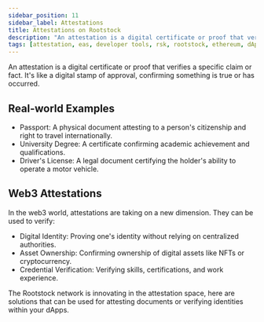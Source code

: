 ```yaml
---
sidebar_position: 11
sidebar_label: Attestations
title: Attestations on Rootstock
description: "An attestation is a digital certificate or proof that verifies a specific claim or fact. Learn about how to verify or attest documents, identity, asset ownership in your dApps using attestation tools on Rootstock." 
tags: [attestation, eas, developer tools, rsk, rootstock, ethereum, dApps, smart contracts]
---
```


An attestation is a digital certificate or proof that verifies a specific claim or fact. It's like a digital stamp of approval, confirming something is true or has occurred.

## Real-world Examples

* Passport: A physical document attesting to a person's citizenship and right to travel internationally.
* University Degree: A certificate confirming academic achievement and qualifications.
* Driver's License: A legal document certifying the holder's ability to operate a motor vehicle.

## Web3 Attestations

In the web3 world, attestations are taking on a new dimension. They can be used to verify:

* Digital Identity: Proving one's identity without relying on centralized authorities.
* Asset Ownership: Confirming ownership of digital assets like NFTs or cryptocurrency.
* Credential Verification: Verifying skills, certifications, and work experience.

The Rootstock network is innovating in the attestation space, here are solutions that can be used for attesting documents or verifying identities within your dApps.

<br></br>

<CardsGrid>
  <CardsGridItem
    title="EAS"
    subtitle="attestation"
    color="green"
    description="Ethereum Attestation Service (EAS) is an open-source infrastructure public good for making attestations onchain or offchain. Learn how to use it on Rootstock."
    linkHref="/dev-tools/attestations/eas/"
    linkTitle="Get Started"
  />
</CardsGrid>



